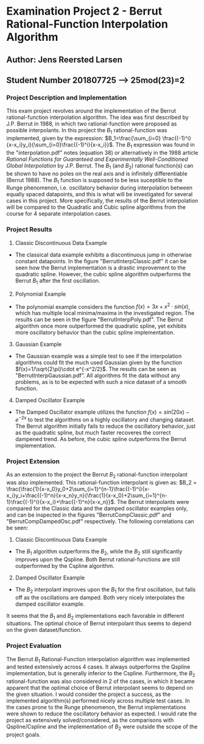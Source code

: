# Examination Project 2 - Berrut Rational-Function Interpolation Algorithm
## Author: Jens Reersted Larsen
## Student Number 201807725 --> 25mod(23)=2

### Project Description and Implementation
This exam project revolves around the implementation of the Berrut rational-function interpolation algorithm. The idea was first described by J.P. Berrut in 1988, in which two rational-function were proposed as possible interpolants. In this project the $B_1$ rational-function was implemented, given by the expression: 
$B_1=\frac{\sum_{i=0} \frac{(-1)^i}{x-x_i}y_i}{\sum_{i=0}\frac{(-1)^i}{x-x_i}}$. The $B_1$ expression was found in the "interpolation.pdf" notes (equation 38) or alternatively in the 1988 article *Rational Functions for Guaranteed and Experimentally Well-Conditioned Global Interpolation* by J.P. Berrut. The $B_1$ (and $B_2$) rational function(s) can be shown to have no poles on the real axis and is infinitely differentiable (Berrut 1988). The $B_1$ function is supposed to be less suceptible to the Runge phenomenon, i.e. oscillatory behavior during interpolation between equally spaced datapoints, and this is what will be investigated for several cases in this project. More specifically, the results of the Berrut interpolation will be compared to the Quadratic and Cubic spline algorithms from the course for 4 separate interpolation cases. 

### Project Results
1. Classic Discontinuous Data Example
  - The classical data example exhibits a discontinuous jump in otherwise constant datapoints. In the figure "BerrutInterpClassic.pdf" it can be seen how the Berrut implementation is a drastic improvement to the quadratic spline. However, the cubic spline algorithm outperforms the Berrut $B_1$ after the first oscillation. 
2. Polynomial Example
  - The polynomial example considers the function $f(x)=3x+x^2\cdot sin(x)$, which has multiple local minima/maxima in the investigated region. The results can be seen in the figure "BerrutInterpPoly.pdf". The Berrut algorithm once more outperformed the quadratic spline, yet exhibits more oscillatory behavior than the cubic spline implementation. 
3. Gaussian Example 
  - The Gaussian example was a simple test to see if the interpolation algorithms could fit the much used Gaussian given by the function $f(x)=1/\sqrt{2\pi}\cdot e^{-x^2/2}$. The results can be seen as "BerrutInterpGaussian.pdf". All algorithms fit the data without any problems, as is to be expected with such a nice dataset of a smooth function. 
4. Damped Oscillator Example
  - The Damped Oscillator example utilizes the function $f(x)=sin(20x)-e^{-2x}$ to test the algorithms on a highly oscillatory and changing dataset. The Berrut algorithm initially fails to reduce the oscillatory behavior, just as the quadratic spline, but much faster recoveres the correct dampened trend. As before, the cubic spline outperforms the Berrut implementation. 

### Project Extension
As an extension to the project the Berrut $B_2$ rational-function interpolant was also implemented. This rational-function interpolant is given as: 
$B_2 = \frac{\frac{1}{x-x_0}y_0+2\sum_{i=1}^{n-1}\frac{(-1)^i}{x-x_i}y_i+\frac{(-1)^n}{x-x_n}y_n}{\frac{1}{x-x_0}+2\sum_{i=1}^{n-1}\frac{(-1)^i}{x-x_i}+\frac{(-1)^n}{x-x_n}}$.
The Berrut interpolants were compared for the Classic data and the damped oscillator examples only, and can be inspected in the figures "BerrutCompClassic.pdf" and "BerrutCompDampedOsc.pdf" respectively. The following correlations can be seen: 
1. Classic Discontinuous Data Example
  - The $B_1$ algorithm outperforms the $B_2$, while the $B_2$ still significantly improves upon the Qspline. Both Berrut rational-functions are still outperformed by the Cspline algorithm. 
2. Damped Oscillator Example
  - The $B_2$ interpolant improves upon the $B_1$ for the first oscillation, but falls off as the oscillations are damped. Both very nicely interpolates the damped oscillator example. 

It seems that the $B_1$ and $B_2$ implementations each favorable in different situations. The optimal choice of Berrut interpolant thus seems to depend on the given dataset/function.

### Project Evaluation
The Berrut $B_1$ Rational-Function interpolation algorithm was implemented and tested extensively across 4 cases. It always outperforms the Qspline implementation, but is generally inferior to the Cspline. Furthermore, the $B_2$ rational-function was also considered in 2 of the cases, in which it became apparent that the optimal choice of Berrut interpolant seems to depend on the given situation. I would consider the project a success, as the implemented algorithm(s) performed nicely across multiple test cases. In the cases prone to the Runge phenomenon, the Berrut implementations were shown to reduce the oscillatory behavior as expected. I would rate the project as extensively solved/considered, as the comparisons with Qspline/Cspline and the implementation of $B_2$ were outside the scope of the project goals. 
